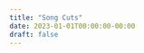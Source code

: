 ```yaml
---
title: "Song Cuts"
date: 2023-01-01T00:00:00-00:00
draft: false
---
```


<!-- Blank file needed to render page! -->